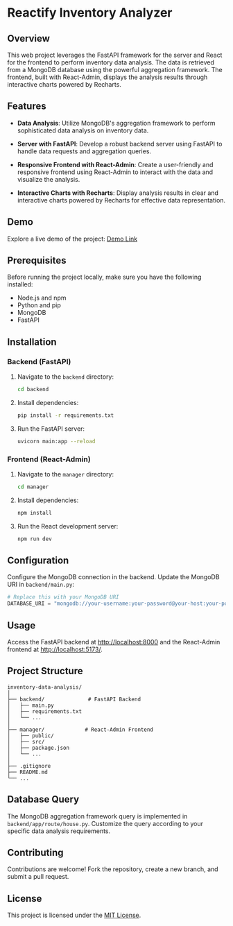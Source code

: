 # Reactify Inventory Analyzer

## Overview

This web project leverages the FastAPI framework for the server and React for the frontend to perform inventory data analysis. The data is retrieved from a MongoDB database using the powerful aggregation framework. The frontend, built with React-Admin, displays the analysis results through interactive charts powered by Recharts.

## Features

- **Data Analysis**: Utilize MongoDB's aggregation framework to perform sophisticated data analysis on inventory data.
  
- **Server with FastAPI**: Develop a robust backend server using FastAPI to handle data requests and aggregation queries.

- **Responsive Frontend with React-Admin**: Create a user-friendly and responsive frontend using React-Admin to interact with the data and visualize the analysis.

- **Interactive Charts with Recharts**: Display analysis results in clear and interactive charts powered by Recharts for effective data representation.

## Demo

Explore a live demo of the project: [Demo Link](https://frontend-manager.vercel.app)

## Prerequisites

Before running the project locally, make sure you have the following installed:

- Node.js and npm
- Python and pip
- MongoDB
- FastAPI

## Installation

### Backend (FastAPI)

1. Navigate to the `backend` directory:

    ```bash
    cd backend
    ```

2. Install dependencies:

    ```bash
    pip install -r requirements.txt
    ```

3. Run the FastAPI server:

    ```bash
    uvicorn main:app --reload
    ```

### Frontend (React-Admin)

1. Navigate to the `manager` directory:

    ```bash
    cd manager
    ```

2. Install dependencies:

    ```bash
    npm install
    ```

3. Run the React development server:

    ```bash
    npm run dev
    ```

## Configuration

Configure the MongoDB connection in the backend. Update the MongoDB URI in `backend/main.py`:

```python
# Replace this with your MongoDB URI
DATABASE_URI = "mongodb://your-username:your-password@your-host:your-port/your-database"
```

## Usage

Access the FastAPI backend at [http://localhost:8000](http://localhost:8000) and the React-Admin frontend at [http://localhost:5173/](http://localhost:5173/).

## Project Structure

```
inventory-data-analysis/
│
├── backend/              # FastAPI Backend
│   ├── main.py
│   ├── requirements.txt
│   └── ...
│
├── manager/             # React-Admin Frontend
│   ├── public/
│   ├── src/
│   ├── package.json
│   └── ...
│
├── .gitignore
├── README.md
└── ...
```

## Database Query

The MongoDB aggregation framework query is implemented in `backend/app/route/house.py`. Customize the query according to your specific data analysis requirements.

## Contributing

Contributions are welcome! Fork the repository, create a new branch, and submit a pull request.

## License

This project is licensed under the [MIT License](LICENSE).
